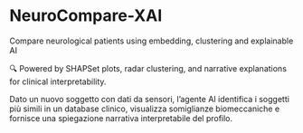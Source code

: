 # NeuroCompare-XAI
Compare neurological patients using embedding, clustering and explainable AI

🔍 Powered by SHAPSet plots, radar clustering, and narrative explanations for clinical interpretability.

Dato un nuovo soggetto con dati da sensori, l’agente AI identifica i soggetti più simili in un database clinico, visualizza somiglianze biomeccaniche e fornisce una spiegazione narrativa interpretabile del profilo.
